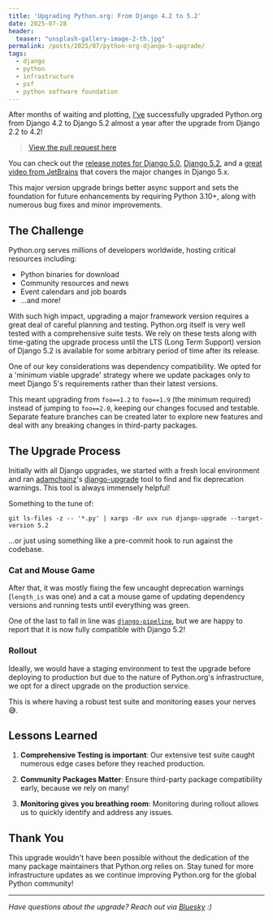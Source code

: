 ```yaml
---
title: 'Upgrading Python.org: From Django 4.2 to 5.2'
date: 2025-07-28
header:
  teaser: "unsplash-gallery-image-2-th.jpg"
permalink: /posts/2025/07/python-org-django-5-upgrade/
tags:
  - django
  - python
  - infrastructure
  - psf
  - python software foundation
---
```


After months of waiting and plotting, [I've](https://github.com/JacobCoffee/) successfully upgraded Python.org from 
Django 4.2 to Django 5.2 almost a year after the upgrade from Django 2.2 to 4.2!

> [View the pull request here](github.com/python/pythondotorg/pull/2741)

You can check out the [release notes for Django 5.0][django-5.0-release-notes], [Django 5.2][django-5.2-release-notes],
and a [great video from JetBrains][whats-news-in-django-5] that covers the major changes in Django 5.x.

This major version upgrade brings better async support and sets the foundation for future 
enhancements by requiring Python 3.10+, along with numerous bug fixes and minor improvements.

## The Challenge

Python.org serves millions of developers worldwide, hosting critical resources including:
- Python binaries for download
- Community resources and news
- Event calendars and job boards
- ...and more!

With such high impact, upgrading a major framework version requires a great deal of careful planning and testing. 
Python.org itself is very well tested with a comprehensive suite tests. We rely on these tests along with
time-gating the upgrade process until the LTS (Long Term Support) version of Django 5.2 is available
for some arbitrary period of time after its release.

One of our key considerations was dependency compatibility. We opted for a 'minimum viable upgrade' strategy where
we update packages only to meet Django 5's requirements rather than their latest versions. 

This meant upgrading from `foo==1.2` to `foo==1.9` (the minimum required) instead of jumping to `foo==2.0`, 
keeping our changes focused and testable. Separate feature branches can be created later to explore new features
and deal with any breaking changes in third-party packages.

## The Upgrade Process

Initially with all Django upgrades, we started with a fresh local environment and ran 
[adamchainz](https://github.com/adamchainz)'s [django-upgrade](https://github.com/adamchainz/django-upgrade)
tool to find and fix deprecation warnings. This tool is always immensely helpful!

Something to the tune of:

```shell
git ls-files -z -- '*.py' | xargs -0r uvx run django-upgrade --target-version 5.2
```

...or just using something like a pre-commit hook to run against the codebase.

### Cat and Mouse Game

After that, it was mostly fixing the few uncaught deprecation warnings (`length_is` was one)
and a cat a mouse game of updating dependency versions and running tests until everything was green.

One of the last to fall in line was [`django-pipeline`](github.com/jazzband/django-pipeline/issues/834),
but we are happy to report that it is now fully compatible with Django 5.2!

### Rollout

Ideally, we would have a staging environment to test the upgrade before deploying to production but due 
to the nature of Python.org's infrastructure, we opt for a direct upgrade on the production service.

This is where having a robust test suite and monitoring eases your nerves 😅.

## Lessons Learned

1. **Comprehensive Testing is important**: Our extensive test suite caught numerous edge cases before they reached production.

2. **Community Packages Matter**: Ensure third-party package compatibility early, because we rely on many!

3. **Monitoring gives you breathing room**: Monitoring during rollout allows us to quickly identify and address any issues.

## Thank You

This upgrade wouldn't have been possible without the dedication of the many package maintainers that Python.org relies on.
Stay tuned for more infrastructure updates as we continue improving Python.org for the global Python community!

---

*Have questions about the upgrade? Reach out via [Bluesky][bluesky] :)*

[//]: # (links)
[django-5.0-release-notes]: https://docs.djangoproject.com/en/5.0/releases/5.0/
[django-5.2-release-notes]: https://docs.djangoproject.com/en/5.2/releases/5.2/
[whats-news-in-django-5]: https://www.youtube.com/watch?v=PiftWvafq80
[bluesky]: https://bsky.app/profile/monorepo.bsky.social
